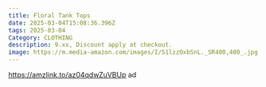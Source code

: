 ```yaml
---
title: Floral Tank Tops
date: 2025-03-04T15:08:36.396Z
tags: 2025-03-04
Category: CLOTHING
description: 9.xx, Discount apply at checkout.
image: https://m.media-amazon.com/images/I/51lzzOxbSnL._SR400,400_.jpg
---
```

https://amzlink.to/az04qdwZuVBUp   ad
